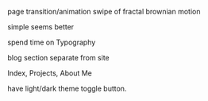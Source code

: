 page transition/animation swipe of fractal brownian motion

simple seems better

spend time on Typography

blog section separate from site

Index, Projects, About Me

have light/dark theme toggle button.